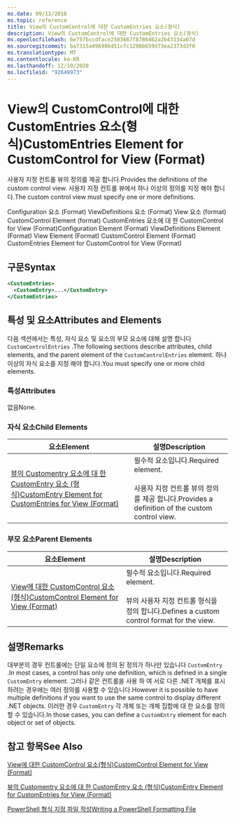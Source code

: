 ```yaml
---
ms.date: 09/13/2016
ms.topic: reference
title: View의 CustomControl에 대한 CustomEntries 요소(형식)
description: View의 CustomControl에 대한 CustomEntries 요소(형식)
ms.openlocfilehash: 6e757bccdface2503667f8786462a2b43134a07d
ms.sourcegitcommit: ba7315a496986451cfc1296b659d73ea2373d3f0
ms.translationtype: MT
ms.contentlocale: ko-KR
ms.lasthandoff: 12/10/2020
ms.locfileid: "92649973"
---
```

# <a name="customentries-element-for-customcontrol-for-view-format"></a><span data-ttu-id="c7cb0-103">View의 CustomControl에 대한 CustomEntries 요소(형식)</span><span class="sxs-lookup"><span data-stu-id="c7cb0-103">CustomEntries Element for CustomControl for View (Format)</span></span>

<span data-ttu-id="c7cb0-104">사용자 지정 컨트롤 뷰의 정의를 제공 합니다.</span><span class="sxs-lookup"><span data-stu-id="c7cb0-104">Provides the definitions of the custom control view.</span></span> <span data-ttu-id="c7cb0-105">사용자 지정 컨트롤 뷰에서 하나 이상의 정의를 지정 해야 합니다.</span><span class="sxs-lookup"><span data-stu-id="c7cb0-105">The custom control view must specify one or more definitions.</span></span>

<span data-ttu-id="c7cb0-106">Configuration 요소 (Format) ViewDefinitions 요소 (Format) View 요소 (format) CustomControl Element (format) CustomEntries 요소에 대 한 CustomControl for View (Format)</span><span class="sxs-lookup"><span data-stu-id="c7cb0-106">Configuration Element (Format) ViewDefinitions Element (Format) View Element (Format) CustomControl Element (Format) CustomEntries Element for CustomControl for View (Format)</span></span>

## <a name="syntax"></a><span data-ttu-id="c7cb0-107">구문</span><span class="sxs-lookup"><span data-stu-id="c7cb0-107">Syntax</span></span>

```xml
<CustomEntries>
  <CustomEntry>...</CustomEntry>
</CustomEntries>
```

## <a name="attributes-and-elements"></a><span data-ttu-id="c7cb0-108">특성 및 요소</span><span class="sxs-lookup"><span data-stu-id="c7cb0-108">Attributes and Elements</span></span>

<span data-ttu-id="c7cb0-109">다음 섹션에서는 특성, 자식 요소 및 요소의 부모 요소에 대해 설명 합니다 `CustomControlEntries` .</span><span class="sxs-lookup"><span data-stu-id="c7cb0-109">The following sections describe attributes, child elements, and the parent element of the `CustomControlEntries` element.</span></span> <span data-ttu-id="c7cb0-110">하나 이상의 자식 요소를 지정 해야 합니다.</span><span class="sxs-lookup"><span data-stu-id="c7cb0-110">You must specify one or more child elements.</span></span>

### <a name="attributes"></a><span data-ttu-id="c7cb0-111">특성</span><span class="sxs-lookup"><span data-stu-id="c7cb0-111">Attributes</span></span>

<span data-ttu-id="c7cb0-112">없음</span><span class="sxs-lookup"><span data-stu-id="c7cb0-112">None.</span></span>

### <a name="child-elements"></a><span data-ttu-id="c7cb0-113">자식 요소</span><span class="sxs-lookup"><span data-stu-id="c7cb0-113">Child Elements</span></span>

|<span data-ttu-id="c7cb0-114">요소</span><span class="sxs-lookup"><span data-stu-id="c7cb0-114">Element</span></span>|<span data-ttu-id="c7cb0-115">설명</span><span class="sxs-lookup"><span data-stu-id="c7cb0-115">Description</span></span>|
|-------------|-----------------|
|[<span data-ttu-id="c7cb0-116">뷰의 Customentry 요소에 대 한 CustomEntry 요소 (형식)</span><span class="sxs-lookup"><span data-stu-id="c7cb0-116">CustomEntry Element for CustomEntries for View (Format)</span></span>](./customentry-element-for-customentries-for-customcontrol-for-view-format.md)|<span data-ttu-id="c7cb0-117">필수적 요소입니다.</span><span class="sxs-lookup"><span data-stu-id="c7cb0-117">Required element.</span></span><br /><br /> <span data-ttu-id="c7cb0-118">사용자 지정 컨트롤 뷰의 정의를 제공 합니다.</span><span class="sxs-lookup"><span data-stu-id="c7cb0-118">Provides a definition of the custom control view.</span></span>|

### <a name="parent-elements"></a><span data-ttu-id="c7cb0-119">부모 요소</span><span class="sxs-lookup"><span data-stu-id="c7cb0-119">Parent Elements</span></span>

|<span data-ttu-id="c7cb0-120">요소</span><span class="sxs-lookup"><span data-stu-id="c7cb0-120">Element</span></span>|<span data-ttu-id="c7cb0-121">설명</span><span class="sxs-lookup"><span data-stu-id="c7cb0-121">Description</span></span>|
|-------------|-----------------|
|[<span data-ttu-id="c7cb0-122">View에 대한 CustomControl 요소(형식)</span><span class="sxs-lookup"><span data-stu-id="c7cb0-122">CustomControl Element for View (Format)</span></span>](./customcontrol-element-for-view-format.md)|<span data-ttu-id="c7cb0-123">필수적 요소입니다.</span><span class="sxs-lookup"><span data-stu-id="c7cb0-123">Required element.</span></span><br /><br /> <span data-ttu-id="c7cb0-124">뷰의 사용자 지정 컨트롤 형식을 정의 합니다.</span><span class="sxs-lookup"><span data-stu-id="c7cb0-124">Defines a custom control format for the view.</span></span>|

## <a name="remarks"></a><span data-ttu-id="c7cb0-125">설명</span><span class="sxs-lookup"><span data-stu-id="c7cb0-125">Remarks</span></span>

<span data-ttu-id="c7cb0-126">대부분의 경우 컨트롤에는 단일 요소에 정의 된 정의가 하나만 있습니다 `CustomEntry` .</span><span class="sxs-lookup"><span data-stu-id="c7cb0-126">In most cases, a control has only one definition, which is defined in a single `CustomEntry` element.</span></span> <span data-ttu-id="c7cb0-127">그러나 같은 컨트롤을 사용 하 여 서로 다른 .NET 개체를 표시 하려는 경우에는 여러 정의를 사용할 수 있습니다.</span><span class="sxs-lookup"><span data-stu-id="c7cb0-127">However it is possible to have multiple definitions if you want to use the same control to display different .NET objects.</span></span> <span data-ttu-id="c7cb0-128">이러한 경우 `CustomEntry` 각 개체 또는 개체 집합에 대 한 요소를 정의할 수 있습니다.</span><span class="sxs-lookup"><span data-stu-id="c7cb0-128">In those cases, you can define a `CustomEntry` element for each object or set of objects.</span></span>

## <a name="see-also"></a><span data-ttu-id="c7cb0-129">참고 항목</span><span class="sxs-lookup"><span data-stu-id="c7cb0-129">See Also</span></span>

[<span data-ttu-id="c7cb0-130">View에 대한 CustomControl 요소(형식)</span><span class="sxs-lookup"><span data-stu-id="c7cb0-130">CustomControl Element for View (Format)</span></span>](./customcontrol-element-for-view-format.md)

[<span data-ttu-id="c7cb0-131">뷰의 Customentry 요소에 대 한 CustomEntry 요소 (형식)</span><span class="sxs-lookup"><span data-stu-id="c7cb0-131">CustomEntry Element for CustomEntries for View (Format)</span></span>](./customentry-element-for-customentries-for-customcontrol-for-view-format.md)

[<span data-ttu-id="c7cb0-132">PowerShell 형식 지정 파일 작성</span><span class="sxs-lookup"><span data-stu-id="c7cb0-132">Writing a PowerShell Formatting File</span></span>](./writing-a-powershell-formatting-file.md)
